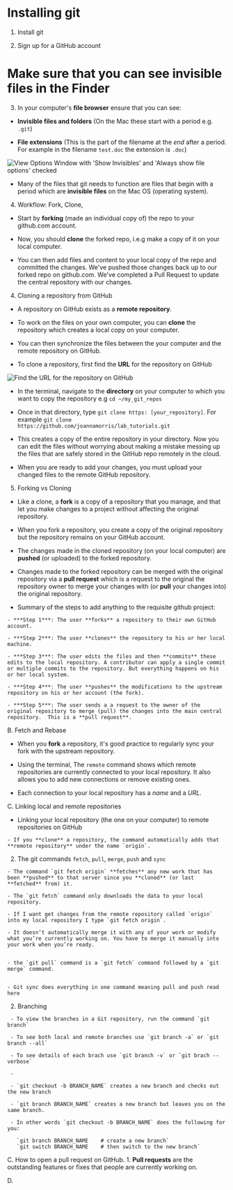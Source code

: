 # Installing  git

1. Install git

2. Sign up for a GitHub account

# Make sure that you can see invisible files in the Finder

3. In your computer's **file browser** ensure that you can see:
  - **Invisible files and folders** (On the Mac these start with a period e.g. `.git`)

  - **File extensions** (This is the part of the filename at the *end* after a period. For example in the filename `test.doc`  the extension is `.doc`)

  ![View Options Window with 'Show Invisibles' and 'Always show file options' checked](Images/invisible_files.png)

  - Many of the files that git needs to function are files that begin with a period which are **invisible files** on the Mac OS (operating system).

4. Workflow:  Fork, Clone,

  - Start by **forking** (made an individual copy of) the  repo to your github.com account.

  - Now, you should **clone** the forked repo, i.e.g make a copy of it on your local computer.

  - You can then add files and content to your local copy of the repo and committed the changes.
We've pushed those changes back up to our forked repo on github.com.
We've completed a Pull Request to update the central repository with our changes.


4. Cloning a repository from GitHub

  - A repository on GitHub exists as a **remote repository**.

  - To work on the files on your own computer, you can **clone** the repository which creates a local copy on your computer.  

  - You can then synchronize the files between the your computer and the remote repository on GitHub.

  - To clone a repository, first find the **URL** for the repository on GitHub

  ![Find the URL for the repository on GitHub](Images/git-url.png)

  - In the terminal, navigate to the **directory** on your computer to which you want to  copy the repository e.g `cd ~/my_git_repos`

  - Once in that directory,  type `git clone https: [your_repository]`.  For example `git clone https://github.com/joannamorris/lab_tutorials.git`

  - This creates a copy of the entire repository in your directory. Now you can edit the files without worrying about making a mistake messing up the files that are safely stored in the GitHub repo remotely in the cloud.

  - When you are ready to add your changes, you must upload your changed files to the remote GitHub repository.

5. Forking vs Cloning

  - Like a clone, a **fork** is a copy of a repository that you manage, and that let you make changes to a project without affecting the original repository.

   - When you fork a repository, you create a copy of the original repository but the repository remains on your GitHub account.

   - The changes made in the cloned repository (on your local computer) are **pushed** (or uploaded) to the forked repository.

   - Changes made to the forked repository can be merged with the original repository via a **pull request** which is a request to the original the repository owner to merge your changes with (or **pull** your changes into) the original repository.


   - Summary of the steps to add anything to the requisite github project:

    - ***Step 1***: The user **forks** a repository to their own GitHub account.

    - ***Step 2***: The user **clones** the repository to his or her local machine.

    - ***Step 3***: The user edits the files and then **commits** these edits to the local repository. A contributor can apply a single commit or multiple commits to the repository. But everything happens on his or her local system.

    - ***Step 4***: The user **pushes** the modifications to the upstream repository on his or her account (the fork).

    - ***Step 5***: The user sends a a request to the owner of the original repository to merge (pull) the changes into the main central repository.  This is a **pull request**.

  B. Fetch and Rebase

   - When you **fork** a repository,  it's good practice to regularly sync your fork with the upstream repository.

   - Using the terminal, The `remote` command shows which remote repositories are currently connected to your local repository. It also allows you to add new connections or remove existing ones.

   - Each connection to your local repository has a *name* and a *URL*.


  C. Linking local and remote repositories

   - Linking your local repository (the one on your computer) to remote repositories on GitHub

    - If you **clone** a repository, the command automatically adds that **remote repository** under the name `origin`.


   2. The git commands `fetch`, `pull`, `merge`, `push` and `sync`

    - The command `git fetch origin` **fetches** any new work that has been **pushed** to that server since you **cloned** (or last **fetched** from) it.

    - The `git fetch` command only downloads the data to your local repository.

    - If I want get changes from the remote repository called `origin` into my local repository I type `git fetch origin`.

    - It doesn’t automatically merge it with any of your work or modify what you’re currently working on. You have to merge it manually into your work when you’re ready.


    - the `git pull` command is a `git fetch` command followed by a `git merge` command.


    - Git sync does everything in one command meaning pull and push read here

   2. Branching

     - To view the branches in a Git repository, run the command `git branch`

     - To see both local and remote branches use `git branch -a` or `git branch --all`

     - To see details of each brach use `git branch -v` or `git brach --verbose`

     -

     - `git checkout -b BRANCH_NAME` creates a new branch and checks out the new branch

     - `git branch BRANCH_NAME` creates a new branch but leaves you on the same branch.

     - In other words `git checkout -b BRANCH_NAME` does the following for you:

       `git branch BRANCH_NAME    # create a new branch`
       `git switch BRANCH_NAME    # then switch to the new branch`


  C. How to open a pull request on GitHub.
    1. **Pull requests**  are the outstanding features or fixes that people are currently working on.

  D.
